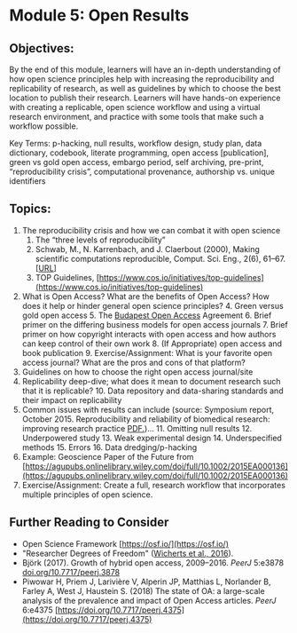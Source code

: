 
# Module 5: Open Results

## Objectives: 
By the end of this module, learners will have an in-depth understanding of how open science principles help with increasing the reproducibility and replicability of research, as well as guidelines by which to choose the best location to publish their research. Learners will have hands-on experience with creating a replicable, open science workflow and using a virtual research environment, and practice with some tools that make such a workflow possible. 

Key Terms: p-hacking, null results, workflow design, study plan, data dictionary, codebook, literate programming, open access [publication], green vs gold open access, embargo period, self archiving, pre-print, “reproducibility crisis”, computational provenance, authorship vs. unique identifiers 

## Topics:



1. The reproducibility crisis and how we can combat it with open science
    1. The “three levels of reproducibility” 
    2. Schwab, M., N. Karrenbach, and J. Claerbout (2000), Making scientific computations reproducible, Comput. Sci. Eng., 2(6), 61–67. [[URL](http://sep.stanford.edu/lib/exe/fetch.php?id=sep%3Aresearch%3Areproducible&cache=cache&media=sep:research:reproducible:cip.pdf)]
    3. TOP Guidelines, [https://www.cos.io/initiatives/top-guidelines](https://www.cos.io/initiatives/top-guidelines) 
2. What is Open Access? What are the benefits of Open Access? How does it help or hinder general open science principles? 
    4. Green versus gold open access
    5. The [Budapest Open Access](http://www.budapestopenaccessinitiative.org/read) Agreement
    6. Brief primer on the differing business models for open access journals 
    7. Brief primer on how copyright interacts with open access and how authors can keep control of their own work 
    8. (If Appropriate) open access and book publication 
    9. Exercise/Assignment: What is your favorite open access journal? What are the pros and cons of that platform? 
3. Guidelines on how to choose the right open access journal/site
4. Replicability deep-dive; what does it mean to document research such that it is replicable? 
    10. Data repository and data-sharing standards and their impact on replicability 
5. Common issues with results can include (source: Symposium report, October 2015. Reproducibility and reliability of biomedical research: improving research practice [PDF.](https://acmedsci.ac.uk/viewFile/56314e40aac61.pdf))…
    11. Omitting null results
    12. Underpowered study
    13. Weak experimental design
    14. Underspecified methods
    15. Errors
    16. Data dredging/p-hacking
6. Example: Geoscience Paper of the Future from [https://agupubs.onlinelibrary.wiley.com/doi/full/10.1002/2015EA000136](https://agupubs.onlinelibrary.wiley.com/doi/full/10.1002/2015EA000136) 
7. Exercise/Assignment: Create a full, research workflow that incorporates multiple principles of open science. 

## Further Reading to Consider



* Open Science Framework [https://osf.io/](https://osf.io/) 
* "Researcher Degrees of Freedom" ([Wicherts et al., 2016](https://doi.org/10/gc5sjn)).
* Björk (2017). Growth of hybrid open access, 2009–2016. _PeerJ_ 5:e3878 [doi.org/10.7717/peerj.3878](https://doi.org/10.7717/peerj.3878)
* Piwowar H, Priem J, Larivière V, Alperin JP, Matthias L, Norlander B, Farley A, West J, Haustein S. (2018) The state of OA: a large-scale analysis of the prevalence and impact of Open Access articles. _PeerJ_ 6:e4375 [https://doi.org/10.7717/peerj.4375](https://doi.org/10.7717/peerj.4375)

